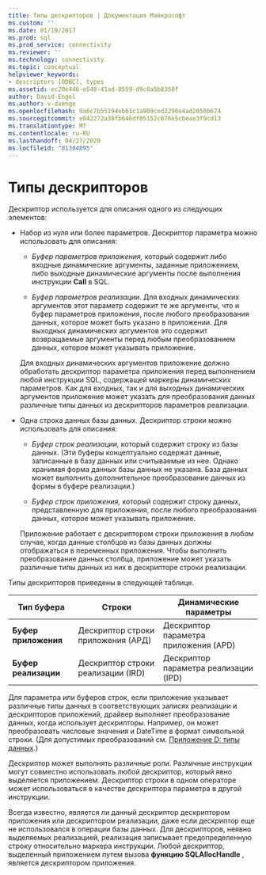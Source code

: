 ```yaml
---
title: Типы дескрипторов | Документация Майкрософт
ms.custom: ''
ms.date: 01/19/2017
ms.prod: sql
ms.prod_service: connectivity
ms.reviewer: ''
ms.technology: connectivity
ms.topic: conceptual
helpviewer_keywords:
- descriptors [ODBC], types
ms.assetid: ec20e446-e540-41ad-8559-d9c0a5b8358f
author: David-Engel
ms.author: v-daenge
ms.openlocfilehash: 9a6c7b55194eb61c1a909ced2296e4ad2050b674
ms.sourcegitcommit: e042272a38fb646df05152c676e5cbeae3f9cd13
ms.translationtype: MT
ms.contentlocale: ru-RU
ms.lasthandoff: 04/27/2020
ms.locfileid: "81304895"
---
```

# <a name="types-of-descriptors"></a>Типы дескрипторов
Дескриптор используется для описания одного из следующих элементов:  
  
-   Набор из нуля или более параметров. Дескриптор параметра можно использовать для описания:  
  
    -   *Буфер параметров приложения,* который содержит либо входные динамические аргументы, заданные приложением, либо выходные динамические аргументы после выполнения инструкции **Call** в SQL.  
  
    -   *Буфер параметров реализации*. Для входных динамических аргументов этот параметр содержит те же аргументы, что и буфер параметров приложения, после любого преобразования данных, которое может быть указано в приложении. Для выходных динамических аргументов это содержит возвращаемые аргументы перед любым преобразованием данных, которое может указывать приложение.  
  
     Для входных динамических аргументов приложение должно обработать дескриптор параметра приложения перед выполнением любой инструкции SQL, содержащей маркеры динамических параметров. Как для входных, так и для выходных динамических аргументов приложение может указать для преобразования данных различные типы данных из дескрипторов параметров реализации.  
  
-   Одна строка данных базы данных. Дескриптор строки можно использовать для описания:  
  
    -   *Буфер строк реализации,* который содержит строку из базы данных. (Эти буферы концептуально содержат данные, записанные в базу данных или считываемые из нее. Однако хранимая форма данных базы данных не указана. База данных может выполнить дополнительное преобразование данных из формы в буфере реализации.)  
  
    -   *Буфер строк приложения,* который содержит строку данных, представленную для приложения, после любого преобразования данных, которое может указывать приложение.  
  
     Приложение работает с дескриптором строки приложения в любом случае, когда данные столбцов из базы данных должны отображаться в переменных приложения. Чтобы выполнить преобразование данных столбца, приложение может указать различные типы данных из них в дескрипторе строки реализации.  
  
 Типы дескрипторов приведены в следующей таблице.  
  
|Тип буфера|Строки|Динамические параметры|  
|-----------------|----------|------------------------|  
|**Буфер приложения**|Дескриптор строки приложения (АРД)|Дескриптор параметра приложения (APD)|  
|**Буфер реализации**|Дескриптор строки реализации (IRD)|Дескриптор параметра реализации (IPD)|  
  
 Для параметра или буферов строк, если приложение указывает различные типы данных в соответствующих записях реализации и дескрипторов приложений, драйвер выполняет преобразование данных, когда использует дескрипторы. Например, он может преобразовать числовые значения и DateTime в формат символьной строки. (Для допустимых преобразований см. [Приложение D: типы данных](../../../odbc/reference/appendixes/appendix-d-data-types.md).)  
  
 Дескриптор может выполнять различные роли. Различные инструкции могут совместно использовать любой дескриптор, который явно выделяется приложением. Дескриптор строки в одном операторе может использоваться в качестве дескриптора параметра в другой инструкции.  
  
 Всегда известно, является ли данный дескриптор дескриптором приложения или дескриптором реализации, даже если дескриптор еще не использовался в операции базы данных. Для дескрипторов, неявно выделяемых реализацией, реализация записывает предопределенную строку относительно маркера инструкции. Любой дескриптор, выделенный приложением путем вызова **функцию SQLAllocHandle** , является дескриптором приложения.
